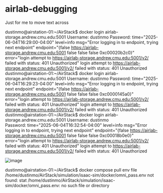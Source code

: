 # airlab-debugging
Just for me to move text across

dustinmo@airstation-01:~/AirStack$ docker login airlab-storage.andrew.cmu.edu:5001
Username: dustinmo
Password: 
time="2025-06-04T16:29:00-04:00" level=info msg="Error logging in to endpoint, trying next endpoint" endpoint="{false https://airlab-storage.andrew.cmu.edu:5001 false false false 0xc00020b2c0}" error="login attempt to https://airlab-storage.andrew.cmu.edu:5001/v2/ failed with status: 401 Unauthorized"
login attempt to https://airlab-storage.andrew.cmu.edu:5001/v2/ failed with status: 401 Unauthorized
dustinmo@airstation-01:~/AirStack$ docker login airlab-storage.andrew.cmu.edu:5001
Username: dustinmo
Password: 
time="2025-06-04T16:29:23-04:00" level=info msg="Error logging in to endpoint, trying next endpoint" endpoint="{false https://airlab-storage.andrew.cmu.edu:5001 false false false 0xc0000145a0}" error="login attempt to https://airlab-storage.andrew.cmu.edu:5001/v2/ failed with status: 401 Unauthorized"
login attempt to https://airlab-storage.andrew.cmu.edu:5001/v2/ failed with status: 401 Unauthorized
dustinmo@airstation-01:~/AirStack$ docker login airlab-storage.andrew.cmu.edu:5001
Username: dustinmo	
Password: 
time="2025-06-04T16:32:54-04:00" level=info msg="Error logging in to endpoint, trying next endpoint" endpoint="{false https://airlab-storage.andrew.cmu.edu:5001 false false false 0xc00018b0e0}" error="login attempt to https://airlab-storage.andrew.cmu.edu:5001/v2/ failed with status: 401 Unauthorized"
login attempt to https://airlab-storage.andrew.cmu.edu:5001/v2/ failed with status: 401 Unauthorized


![image](https://github.com/user-attachments/assets/51dfffca-de92-488b-983a-4c0df2d521e3)


dustinmo@airstation-01:~/AirStack$ docker compose pull
env file /home/dustinmo/AirStack/simulation/isaac-sim/docker/omni_pass.env not found: stat /home/dustinmo/AirStack/simulation/isaac-sim/docker/omni_pass.env: no such file or directory

